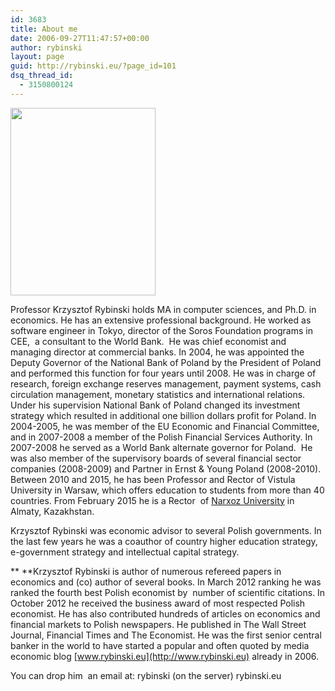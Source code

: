 ```yaml
---
id: 3683
title: About me
date: 2006-09-27T11:47:57+00:00
author: rybinski
layout: page
guid: http://rybinski.eu/?page_id=101
dsq_thread_id:
  - 3150800124
---
```

[<img class="wp-image-4942 alignnone" title="Zdjecie2_obwodka" src="http://www.rybinski.eu/wp-content/uploads/2006/09/Zdjecie2_obwodka-232x300.jpg" alt="" width="232" height="300" />](http://www.rybinski.eu/wp-content/uploads/2006/09/Zdjecie2_obwodka.jpg)

Professor Krzysztof Rybinski holds MA in computer sciences, and Ph.D. in economics. He has an extensive professional background. He worked as software engineer in Tokyo, director of the Soros Foundation programs in CEE,  a consultant to the World Bank.  He was chief economist and managing director at commercial banks. In 2004, he was appointed the Deputy Governor of the National Bank of Poland by the President of Poland and performed this function for four years until 2008. He was in charge of research, foreign exchange reserves management, payment systems, cash circulation management, monetary statistics and international relations. Under his supervision National Bank of Poland changed its investment strategy which resulted in additional one billion dollars profit for Poland. In 2004-2005, he was member of the EU Economic and Financial Committee, and in 2007-2008 a member of the Polish Financial Services Authority. In 2007-2008 he served as a World Bank alternate governor for Poland.  He was also member of the supervisory boards of several financial sector companies (2008-2009) and Partner in Ernst & Young Poland (2008-2010). Between 2010 and 2015, he has been Professor and Rector of Vistula University in Warsaw, which offers education to students from more than 40 countries. From February 2015 he is a Rector  of [Narxoz University](http://www.narxoz.kz/en) in Almaty, Kazakhstan.

Krzysztof Rybinski was economic advisor to several Polish governments. In the last few years he was a coauthor of country higher education strategy, e-government strategy and intellectual capital strategy.

** **Krzysztof Rybinski is author of numerous refereed papers in economics and (co) author of several books. In March 2012 ranking he was ranked the fourth best Polish economist by  number of scientific citations. In October 2012 he received the business award of most respected Polish economist. He has also contributed hundreds of articles on economics and financial markets to Polish newspapers. He published in The Wall Street Journal, Financial Times and The Economist. He was the first senior central banker in the world to have started a popular and often quoted by media economic blog [www.rybinski.eu](http://www.rybinski.eu) already in 2006.

<p align="justify">
  You can drop him  an email at: rybinski (on the server) rybinski.eu
</p>
